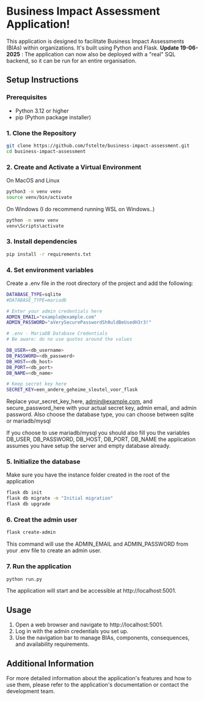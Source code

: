 # Business Impact Assessment Application!

This application is designed to facilitate Business Impact Assessments (BIAs) within organizations. It's built using Python and Flask. 
**Update 19-06-2025** : The application can now also be deployed with a "real" SQL backend, so it can be run for an entire organisation.

## Setup Instructions

### Prerequisites

- Python 3.12 or higher
- pip (Python package installer)

### 1. Clone the Repository

```bash
git clone https://github.com/fstelte/business-impact-assessment.git
cd business-impact-assessment
```

### 2. Create and Activate a Virtual Environment

On MacOS and Linux

```bash
python3 -m venv venv
source venv/bin/activate
```

On Windows (I do recommend running WSL on Windows..)

```bash
python -m venv venv
venv\Scripts\activate
```

### 3. Install dependencies

```bash
pip install -r requirements.txt
```

### 4. Set environment variables

Create a .env file in the root directory of the project and add the following:

```bash
DATABASE_TYPE=sqlite
#DATABASE_TYPE=mariadb

# Enter your admin credentials here
ADMIN_EMAIL="example@example.com"
ADMIN_PASSWORD="aVerySecurePasswordSh0uldBeUsedH3r3!"

# .env - MariaDB Database Credentials
# Be aware: do no use quotes around the values

DB_USER=<db_username>
DB_PASSWORD=<db_password>
DB_HOST=<db_host>
DB_PORT=<db_port>
DB_NAME=<db_name>

# Keep secret key here
SECRET_KEY=een_andere_geheime_sleutel_voor_flask
```

Replace your_secret_key_here, admin@example.com, and secure_password_here with your actual secret key, admin email, and admin password.
Also choose the database type, you can choose between sqlite or mariadb/mysql

If you choose to use mariadb/mysql you should also fill you the variables DB_USER, DB_PASSWORD, DB_HOST, DB_PORT, DB_NAME the application assumes you have setup the server and empty database already.

### 5. Initialize the database

Make sure you have the instance folder created in the root of the application

```bash
flask db init
flask db migrate -m "Initial migration"
flask db upgrade
```

### 6. Creat the admin user

```bash
flask create-admin
```

This command will use the ADMIN_EMAIL and ADMIN_PASSWORD from your .env file to create an admin user.

### 7. Run the application

```bash
python run.py
```

The application will start and be accessible at http://localhost:5001.

## Usage

1. Open a web browser and navigate to http://localhost:5001.
2. Log in with the admin credentials you set up.
3. Use the navigation bar to manage BIAs, components, consequences, and availability requirements.

## Additional Information

For more detailed information about the application's features and how to use them, please refer to the application's documentation or contact the development team.
